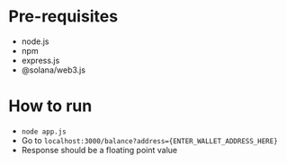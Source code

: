 # Pre-requisites
- node.js
- npm
- express.js
- @solana/web3.js

# How to run
 - `node app.js`
 - Go to `localhost:3000/balance?address={ENTER_WALLET_ADDRESS_HERE}`
 - Response should be a floating point value
